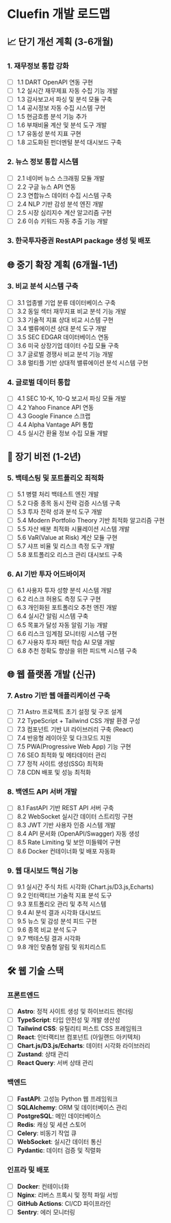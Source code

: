 # Cluefin 개발 로드맵

## 📈 단기 개선 계획 (3-6개월)

### 1. 재무정보 통합 강화
- [ ] 1.1 DART OpenAPI 연동 구현
- [ ] 1.2 실시간 재무제표 자동 수집 기능 개발
- [ ] 1.3 감사보고서 파싱 및 분석 모듈 구축
- [ ] 1.4 공시정보 자동 수집 시스템 구현
- [ ] 1.5 현금흐름 분석 기능 추가
- [ ] 1.6 부채비율 계산 및 분석 도구 개발
- [ ] 1.7 유동성 분석 지표 구현
- [ ] 1.8 고도화된 펀더멘털 분석 대시보드 구축

### 2. 뉴스 정보 통합 시스템
- [ ] 2.1 네이버 뉴스 스크래핑 모듈 개발
- [ ] 2.2 구글 뉴스 API 연동
- [ ] 2.3 연합뉴스 데이터 수집 시스템 구축
- [ ] 2.4 NLP 기반 감성 분석 엔진 개발
- [ ] 2.5 시장 심리지수 계산 알고리즘 구현
- [ ] 2.6 이슈 키워드 자동 추출 기능 개발

### 3. 한국투자증권 RestAPI package 생성 및 배포

## 🌐 중기 확장 계획 (6개월-1년)

### 3. 비교 분석 시스템 구축
- [ ] 3.1 업종별 기업 분류 데이터베이스 구축
- [ ] 3.2 동일 섹터 재무지표 비교 분석 기능 개발
- [ ] 3.3 기술적 지표 상대 비교 시스템 구현
- [ ] 3.4 밸류에이션 상대 분석 도구 개발
- [ ] 3.5 SEC EDGAR 데이터베이스 연동
- [ ] 3.6 미국 상장기업 데이터 수집 모듈 구축
- [ ] 3.7 글로벌 경쟁사 비교 분석 기능 개발
- [ ] 3.8 멀티플 기반 상대적 밸류에이션 분석 시스템 구현

### 4. 글로벌 데이터 통합
- [ ] 4.1 SEC 10-K, 10-Q 보고서 파싱 모듈 개발
- [ ] 4.2 Yahoo Finance API 연동
- [ ] 4.3 Google Finance 스크랩
- [ ] 4.4 Alpha Vantage API 통합
- [ ] 4.5 실시간 환율 정보 수집 모듈 개발

## 🚀 장기 비전 (1-2년)

### 5. 백테스팅 및 포트폴리오 최적화
- [ ] 5.1 병렬 처리 백테스트 엔진 개발
- [ ] 5.2 다중 종목 동시 전략 검증 시스템 구축
- [ ] 5.3 투자 전략 성과 분석 도구 개발
- [ ] 5.4 Modern Portfolio Theory 기반 최적화 알고리즘 구현
- [ ] 5.5 자산 배분 최적화 시뮬레이션 시스템 개발
- [ ] 5.6 VaR(Value at Risk) 계산 모듈 구현
- [ ] 5.7 샤프 비율 및 리스크 측정 도구 개발
- [ ] 5.8 포트폴리오 리스크 관리 대시보드 구축

### 6. AI 기반 투자 어드바이저
- [ ] 6.1 사용자 투자 성향 분석 시스템 개발
- [ ] 6.2 리스크 허용도 측정 도구 구현
- [ ] 6.3 개인화된 포트폴리오 추천 엔진 개발
- [ ] 6.4 실시간 알림 시스템 구축
- [ ] 6.5 목표가 달성 자동 알림 기능 개발
- [ ] 6.6 리스크 임계점 모니터링 시스템 구현
- [ ] 6.7 사용자 투자 패턴 학습 AI 모델 개발
- [ ] 6.8 추천 정확도 향상을 위한 피드백 시스템 구축

## 🌐 웹 플랫폼 개발 (신규)

### 7. Astro 기반 웹 애플리케이션 구축
- [ ] 7.1 Astro 프로젝트 초기 설정 및 구조 설계
- [ ] 7.2 TypeScript + Tailwind CSS 개발 환경 구성
- [ ] 7.3 컴포넌트 기반 UI 라이브러리 구축 (React)
- [ ] 7.4 반응형 레이아웃 및 다크모드 지원
- [ ] 7.5 PWA(Progressive Web App) 기능 구현
- [ ] 7.6 SEO 최적화 및 메타데이터 관리
- [ ] 7.7 정적 사이트 생성(SSG) 최적화
- [ ] 7.8 CDN 배포 및 성능 최적화

### 8. 백엔드 API 서버 개발
- [ ] 8.1 FastAPI 기반 REST API 서버 구축
- [ ] 8.2 WebSocket 실시간 데이터 스트리밍 구현
- [ ] 8.3 JWT 기반 사용자 인증 시스템 개발
- [ ] 8.4 API 문서화 (OpenAPI/Swagger) 자동 생성
- [ ] 8.5 Rate Limiting 및 보안 미들웨어 구현
- [ ] 8.6 Docker 컨테이너화 및 배포 자동화

### 9. 웹 대시보드 핵심 기능
- [ ] 9.1 실시간 주식 차트 시각화 (Chart.js/D3.js,Echarts)
- [ ] 9.2 인터랙티브 기술적 지표 분석 도구
- [ ] 9.3 포트폴리오 관리 및 추적 시스템
- [ ] 9.4 AI 분석 결과 시각화 대시보드
- [ ] 9.5 뉴스 및 감성 분석 피드 구현
- [ ] 9.6 종목 비교 분석 도구
- [ ] 9.7 백테스팅 결과 시각화
- [ ] 9.8 개인 맞춤형 알림 및 워치리스트

## 🛠 웹 기술 스택

### 프론트엔드
- [ ] **Astro**: 정적 사이트 생성 및 하이브리드 렌더링
- [ ] **TypeScript**: 타입 안전성 및 개발 생산성
- [ ] **Tailwind CSS**: 유틸리티 퍼스트 CSS 프레임워크
- [ ] **React**: 인터랙티브 컴포넌트 (아일랜드 아키텍처)
- [ ] **Chart.js/D3.js/Echarts**: 데이터 시각화 라이브러리
- [ ] **Zustand**: 상태 관리
- [ ] **React Query**: 서버 상태 관리

### 백엔드
- [ ] **FastAPI**: 고성능 Python 웹 프레임워크
- [ ] **SQLAlchemy**: ORM 및 데이터베이스 관리
- [ ] **PostgreSQL**: 메인 데이터베이스
- [ ] **Redis**: 캐싱 및 세션 스토어
- [ ] **Celery**: 비동기 작업 큐
- [ ] **WebSocket**: 실시간 데이터 통신
- [ ] **Pydantic**: 데이터 검증 및 직렬화

### 인프라 및 배포
- [ ] **Docker**: 컨테이너화
- [ ] **Nginx**: 리버스 프록시 및 정적 파일 서빙
- [ ] **GitHub Actions**: CI/CD 파이프라인
- [ ] **Sentry**: 에러 모니터링
